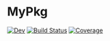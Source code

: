 # MyPkg

<!-- [![Stable](https://img.shields.io/badge/docs-stable-blue.svg)](https://fcabral3.github.io/MyPkg.jl/stable/) -->
[![Dev](https://img.shields.io/badge/docs-dev-blue.svg)](https://fcabral3.github.io/MyPkg.jl/dev/)
[![Build Status](https://github.com/fcabral3/MyPkg.jl/actions/workflows/CI.yml/badge.svg?branch=main)](https://github.com/fcabral3/MyPkg.jl/actions/workflows/CI.yml?query=branch%3Amain)
[![Coverage](https://codecov.io/gh/fcabral3/MyPkg.jl/branch/main/graph/badge.svg?token=ZFIN78VR4B)](https://codecov.io/gh/fcabral3/MyPkg.jl)
